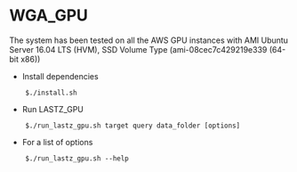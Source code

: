 # WGA_GPU 

The system has been tested on all the AWS GPU instances with AMI Ubuntu Server 16.04 LTS (HVM), SSD Volume Type (ami-08cec7c429219e339 (64-bit x86))

* Install dependencies
```
    $./install.sh
```

* Run LASTZ_GPU
```
    $./run_lastz_gpu.sh target query data_folder [options]
```

* For a list of options 
```
    $./run_lastz_gpu.sh --help
```
